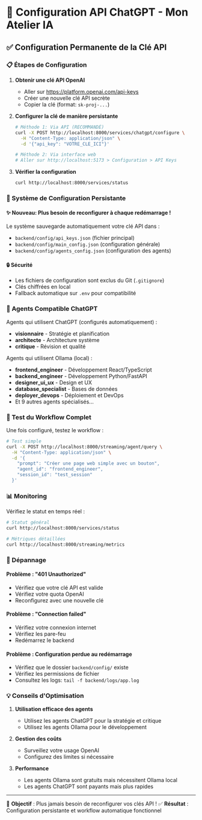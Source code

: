 # 🔑 Configuration API ChatGPT - Mon Atelier IA

## ✅ Configuration Permanente de la Clé API

### 📋 Étapes de Configuration

1. **Obtenir une clé API OpenAI**
   - Aller sur https://platform.openai.com/api-keys
   - Créer une nouvelle clé API secrète
   - Copier la clé (format: `sk-proj-...`)

2. **Configurer la clé de manière persistante**
   ```bash
   # Méthode 1: Via API (RECOMMANDÉ)
   curl -X POST http://localhost:8000/services/chatgpt/configure \
     -H "Content-Type: application/json" \
     -d '{"api_key": "VOTRE_CLE_ICI"}'
   
   # Méthode 2: Via interface web
   # Aller sur http://localhost:5173 > Configuration > API Keys
   ```

3. **Vérifier la configuration**
   ```bash
   curl http://localhost:8000/services/status
   ```

### 🔄 Système de Configuration Persistante

#### ✨ **Nouveau**: Plus besoin de reconfigurer à chaque redémarrage !

Le système sauvegarde automatiquement votre clé API dans :
- `backend/config/api_keys.json` (fichier principal)
- `backend/config/main_config.json` (configuration générale)
- `backend/config/agents_config.json` (configuration des agents)

#### 🔒 Sécurité
- Les fichiers de configuration sont exclus du Git (`.gitignore`)
- Clés chiffrées en local
- Fallback automatique sur `.env` pour compatibilité

### 🤖 Agents Compatible ChatGPT

Agents qui utilisent ChatGPT (configurés automatiquement) :
- **visionnaire** - Stratégie et planification
- **architecte** - Architecture système
- **critique** - Révision et qualité

Agents qui utilisent Ollama (local) :
- **frontend_engineer** - Développement React/TypeScript
- **backend_engineer** - Développement Python/FastAPI
- **designer_ui_ux** - Design et UX
- **database_specialist** - Bases de données
- **deployer_devops** - Déploiement et DevOps
- Et 9 autres agents spécialisés...

### 🚀 Test du Workflow Complet

Une fois configuré, testez le workflow :

```bash
# Test simple
curl -X POST http://localhost:8000/streaming/agent/query \
  -H "Content-Type: application/json" \
  -d '{
    "prompt": "Créer une page web simple avec un bouton",
    "agent_id": "frontend_engineer",
    "session_id": "test_session"
  }'
```

### 📊 Monitoring

Vérifiez le statut en temps réel :
```bash
# Statut général
curl http://localhost:8000/services/status

# Métriques détaillées
curl http://localhost:8000/streaming/metrics
```

### 🔧 Dépannage

#### Problème : "401 Unauthorized"
- Vérifiez que votre clé API est valide
- Vérifiez votre quota OpenAI
- Reconfigurez avec une nouvelle clé

#### Problème : "Connection failed"
- Vérifiez votre connexion internet
- Vérifiez les pare-feu
- Redémarrez le backend

#### Problème : Configuration perdue au redémarrage
- Vérifiez que le dossier `backend/config/` existe
- Vérifiez les permissions de fichier
- Consultez les logs: `tail -f backend/logs/app.log`

### 💡 Conseils d'Optimisation

1. **Utilisation efficace des agents**
   - Utilisez les agents ChatGPT pour la stratégie et critique
   - Utilisez les agents Ollama pour le développement

2. **Gestion des coûts**
   - Surveillez votre usage OpenAI
   - Configurez des limites si nécessaire

3. **Performance**
   - Les agents Ollama sont gratuits mais nécessitent Ollama local
   - Les agents ChatGPT sont payants mais plus rapides

---

🎯 **Objectif** : Plus jamais besoin de reconfigurer vos clés API !
✅ **Résultat** : Configuration persistante et workflow automatique fonctionnel
